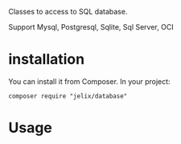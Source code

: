 Classes to access to SQL database.

Support Mysql, Postgresql, Sqlite, Sql Server, OCI

# installation

You can install it from Composer. In your project:

```
composer require "jelix/database"
```

# Usage

